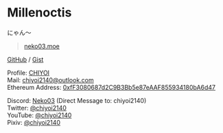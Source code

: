 # Millenoctis
にゃん〜
> [neko03.moe](https://neko03.moe)

[GitHub](https://github.com/chiyoi) / [Gist](https://gist.github.com/chiyoi)

Profile: [CHIYOI](https://gravatar.com/chiyoi2140)\
Mail: chiyoi2140@outlook.com\
Ethereum Address: [0xfF3080687d2C9B3Bb5e87eAAF855934180bA6d47](https://etherscan.io/address/0xfF3080687d2C9B3Bb5e87eAAF855934180bA6d47)

Discord: [Neko03](https://discord.gg/92F2d47Kz5) (Direct Message to: chiyoi2140)\
Twitter: [@chiyoi2140](https://twitter.com/chiyoi2140)\
YouTube: [@chiyoi2140](https://www.youtube.com/@chiyoi2140)\
Pixiv: [@chiyoi2140](https://www.pixiv.net/users/33257904)
